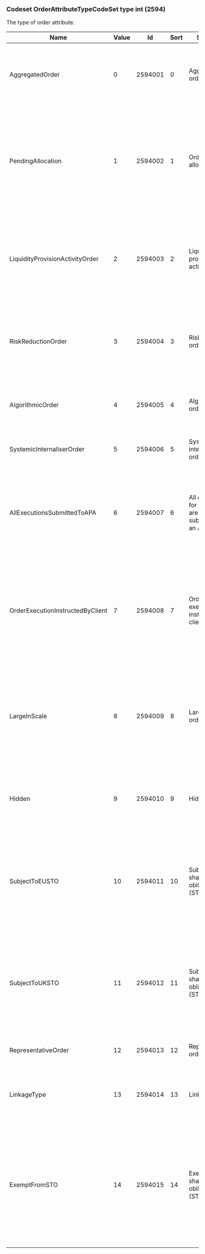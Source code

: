 ### Codeset OrderAttributeTypeCodeSet type int (2594)

The type of order attribute.

| Name                             | Value | Id      | Sort | Synopsis                                                   | Elaboration                                                                                                                               |
|----------------------------------|-------|---------|------|------------------------------------------------------------|-------------------------------------------------------------------------------------------------------------------------------|
| AggregatedOrder                  | 0     | 2594001 | 0    | Aggregated order                                           | In the context of ESMA RTS 24 Article 2(3), when OrderAttributeValue(2595)=Y, it signifies that the order consists of several orders aggregated together. This maps to ESMA RTS value "AGGR".                                                                                                                               |
| PendingAllocation                | 1     | 2594002 | 1    | Order pending allocation                                   | In the context of ESMA RTS 24 Article 2(2), when OrderAttributeValue(2595)=Y, it signifies that the order submitter "is authorized under the legislation of a Member State to allocate an order to its client following submission of the order to the trading venue and has not yet allocated the order to its client at the time of the submission of the order". This maps to ESMA RTS value "PNAL".                                     |
| LiquidityProvisionActivityOrder  | 2     | 2594003 | 2    | Liquidity provision activity order                         | In the context of ESMA RTS 24 Article 3, when OrderAttributeValue(2595)=Y, it signifies that the order was submitted "as part of a market making strategy pursuant to Articles 17 and 18 of Directive 2014/65/EU, or is submitted as part of another activity in accordance with Article 3" (of RTS 24).                                                                                                                               |
| RiskReductionOrder               | 3     | 2594004 | 3    | Risk reduction order                                       | In the context of ESMA RTS 22 Article 4(2)(i), when OrderAttributeValue(2595)=Y, it signifies that the commodity derivative order is a transaction "to reduce risk in an objectively measurable way in accordance with Article 57 of Directive 2014/65/EU".                                                                                                                               |
| AlgorithmicOrder                 | 4     | 2594005 | 4    | Algorithmic order                                          | When OrderAttributeValue(2595)=Y, it signifies the order submitted to the dealer/investment firm resulted from an algorithm.                                                                                                                               |
| SystemicInternaliserOrder        | 5     | 2594006 | 5    | Systemic internaliser order                                | When OrderAttributeValue(2595)=Y, it signifies the order is submitted by a systematic internaliser.                                                                                                                               |
| AllExecutionsSubmittedToAPA      | 6     | 2594007 | 6    | All executions for the order are to be submitted to an APA | All executions from this order that may need to be trade reported by the order submitter under MiFID II rules will be submitted by the order receiver on the submitter's behalf to the Approved Publication Arrangement (APA) facility specified in OrderAttributeValue(2595). ESMA RTS 1.                                                                                                                               |
| OrderExecutionInstructedByClient | 7     | 2594008 | 7    | Order execution instructed by client                       | In the context of ESMA RTS 22, Annex I, Table 2, Field 59, when OrderAttributeValue(2595)=Y, it signifies that the execution (e.g. the details of the trade including the venue of execution) was instructed by a client or by another person from outside the Investment Firm but within the same group (Field 59 'CLIENT' in ESMA 2016-1452 Guidelines).                                                                                  |
| LargeInScale                     | 8     | 2594009 | 8    | Large in scale order                                       | In the context of MiFIR Article 4(1)(c) and Article 9(1)(a), when OrderAttributeValue(2595)=Y, it signifies that the order size is above normal market size./P/In the context of MiFIR Article 4(1)(c) and Article 9(1)(a), when OrderAttributeValue(2595)=Y, it signifies that the order is large in scale compared to normal market size.                                                                                                 |
| Hidden                           | 9     | 2594010 | 9    | Hidden order                                               | In the context of MiFIR Article 4(1)(d) and Article 9(1)(a), when OrderAttributeValue(2595)=Y, it signifies that the order is held in an order management facility of the trading venue pending disclosure.                                                                                                                               |
| SubjectToEUSTO                   | 10    | 2594011 | 10   | Subject to EU share trading obligation (STO)               | This attribute is mutually exclusive with OrderAttributeType(2594)=14 (Exempt from STO), but not mutually exclusive with OrderAttributeType(2594)=11 (Subject to UK STO)./P/In the context of the trading obligation for shares (STO) under ESMA's Article 23 of MiFIR, it signifies that the order is subject to the rules defined by ESMA.                                                                                                |
| SubjectToUKSTO                   | 11    | 2594012 | 11   | Subject to UK share trading obligation (STO)               | This attribute is mutually exclusive with OrderAttributeType(2594)=14 (Exempt from STO), but not mutually exclusive with OrderAttributeType(2594)=10 (Subject to EU STO)./P/In the context of the trading obligation for shares (STO) under ESMA's Article 23 of MiFIR, it signifies that the order is subject to UK rules defined by the FCA.                                                                                              |
| RepresentativeOrder              | 12    | 2594013 | 12   | Representative order                                       | Order was originated to represent an order received by the broker from a customer/client.                                                                                                                               |
| LinkageType                      | 13    | 2594014 | 13   | Linkage type                                               | Order is subject to regulatory linkage requirements related to customer/client orders. Can be used for US CAT order and trade level linkages between customer/client orders and representative orders.                                                                                                                               |
| ExemptFromSTO                    | 14    | 2594015 | 14   | Exempt from share trading obligation (STO)                 | This attribute is mutually exclusive with OrderAttributeType(2594)=10 = (Subject to EU STO) and OrderAttributeType(2594)=11 = (Subject to UK STO). It can be used to override standing instructions for a trading obligation for shares (STO). It overrides the standing instructions in their entirety./P/In the context of STO under ESMA's Article 23 of MiFIR, it signifies that the order is exempt from any share trading obligation. |

